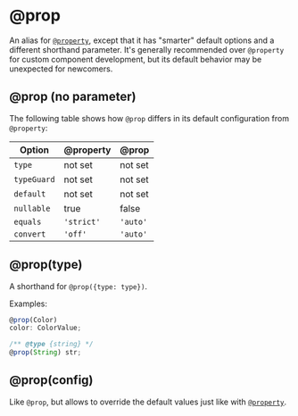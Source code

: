 ---
---
# @prop

An alias for [`@property`](./@property.md), except that it has "smarter" default options and a different shorthand parameter. It's generally recommended over `@property` for custom component development, but its default behavior may be unexpected for newcomers.

## @prop (no parameter)

The following table shows how `@prop` differs in its default configuration from `@property`:

Option      | @property  | @prop
------------|------------|--------
`type`      | not set    | not set
`typeGuard` | not set    | not set
`default`   | not set    | not set
`nullable`  | true       | false
`equals`    | `'strict'` | `'auto'`
`convert`   | `'off'`    | `'auto'`


## @prop(type)

A shorthand for `@prop({type: type})`.

Examples:

```ts
@prop(Color)
color: ColorValue;

/** @type {string} */
@prop(String) str;
```

## @prop(config)

Like `@prop`, but allows to override the default values just like with [`@property`](./@property.md#propertyconfig).
